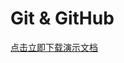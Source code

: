 # Git & GitHub

[点击立即下载演示文档](https://github.com/aimerneige/marp_git-github/releases/download/1.0/main.pdf)
